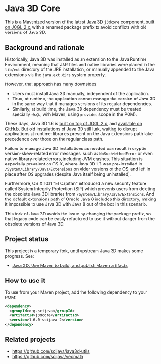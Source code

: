 # Java 3D Core

This is a Mavenized version of the latest
[Java 3D](https://en.wikipedia.org/wiki/Java_3D) `j3dcore` component,
[built on JOGL 2.x](http://forum.jogamp.org/Java3D-now-works-with-JOGL-2-0-td3732206.html),
with a renamed package prefix to avoid conflicts with old versions of Java 3D.

## Background and rationale

Historically, Java 3D was installed as an extension to the Java Runtime
Environment, meaning that JAR files and native libraries were placed in the
`lib/ext` directory of the JRE installation, or manually appended to the Java
extensions via the `java.ext.dirs` system property.

However, that approach has many downsides:

* Users must install Java 3D manually, independent of the application.
* Thus, at runtime, the application cannot manage the version of Java 3D in
  the same way that it manages versions of its regular dependencies.
* Similarly, at build time, the Java 3D dependency must be treated
  specially (e.g., with Maven, using `provided` scope in the POM).

These days, Java 3D 1.6 is [built on top of
JOGL 2.x](http://forum.jogamp.org/Java3D-now-works-with-JOGL-2-0-td3732206.html),
and [available on GitHub](https://github.com/hharrison/java3d-core). But old
installations of Java 3D still lurk, waiting to disrupt applications at
runtime: libraries present on the Java extensions path take precedence over
those on the regular class path.

Failure to manage Java 3D installations as needed can result in cryptic
version-skew-related error messages, such as `NoSuchMethodError` or
even native-library-related errors, including JVM crashes. This situation is
especially prevalent on OS X, where Java 3D 1.3 was pre-installed in
`/System/Library/Java/Extensions` on older versions of the OS, and left in
place after OS upgrades (despite Java itself being uninstalled).

Furthermore, OS X 10.11 "El Capitan" introduced a new security feature called
System Integrity Protection (SIP) which prevents users from deleting the
obsolete Java 3D libraries from `/System/Library/Java/Extensions`. And the
default extensions path of Oracle Java 8 includes this directory, making it
impossible to use Java 3D with Java 8 out of the box in this scenario.

This fork of Java 3D avoids the issue by changing the package prefix, so that
legacy code can be easily refactored to use it without danger from the obsolete
versions of Java 3D.

## Project status

This project is a temporary fork, until upstream Java 3D makes some progress.
See:
* [Java 3D: Use Maven to build, and publish Maven artifacts](http://forum.jogamp.org/Java-3D-Use-Maven-to-build-and-publish-Maven-artifacts-tp4035555p4035810.html)

## How to use it

To use from your Maven project, add the following dependency to your POM:

```xml
<dependency>
  <groupId>org.scijava</groupId>
  <artifactId>j3dcore</artifactId>
  <version>1.6.0-scijava-2</version>
</dependency>
```

## Related projects

* https://github.com/scijava/java3d-utils
* https://github.com/scijava/vecmath
